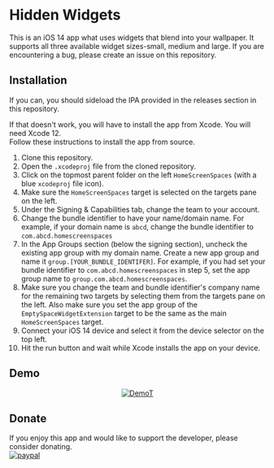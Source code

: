 # Hidden Widgets
This is an iOS 14 app what uses widgets that blend into your wallpaper. It supports all three available widget sizes-small, medium and large.
If you are encountering a bug, please create an issue on this repository. 

## Installation
If you can, you should sideload the IPA provided in the releases section in this repository.  
  
If that doesn't work, you will have to install the app from Xcode. You will need Xcode 12.  
Follow these instructions to install the app from source.
1. Clone this repository.
2. Open the `.xcodeproj` file from the cloned repository.
3. Click on the topmost parent folder on the left `HomeScreenSpaces` (with a blue `xcodeproj` file icon).
4. Make sure the `HomeScreenSpaces` target is selected on the targets pane on the left.
5. Under the Signing & Capabilities tab, change the team to your account.
5. Change the bundle identifier to have your name/domain name. For example, if your domain name is `abcd`, change the bundle identifier to `com.abcd.homescreenspaces`
6. In the App Groups section (below the signing section), uncheck the existing app group with my domain name. Create a new app group and name it `group.[YOUR_BUNDLE_IDENTIFER]`. For example, if you had set your bundle identifier to `com.abcd.homescreenspaces` in step 5, set the app group name to `group.com.abcd.homescreenspaces`.
7. Make sure you change the team and bundle identifier's company name for the remaining two targets by selecting them from the targets pane on the left. Also make sure you set the app group of the `EmptySpaceWidgetExtension` target to be the same as the main `HomeScreenSpaces` target.
8. Connect your iOS 14 device and select it from the device selector on the top left.
9. Hit the run button and wait while Xcode installs the app on your device.

## Demo
<div align="center">
   <a href="https://www.youtube.com/watch?v=QpmxEY4o4Iw"><img src="https://img.youtube.com/vi/QpmxEY4o4Iw/0.jpg" alt="DemoT"></a>
 </div>

## Donate
If you enjoy this app and would like to support the developer, please consider donating.  
[![paypal](https://www.paypalobjects.com/en_US/i/btn/btn_donateCC_LG.gif)](https://www.paypal.me/aryanchaubal/)

